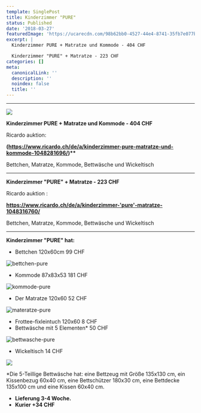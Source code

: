 ```yaml
---
template: SinglePost
title: Kinderzimmer "PURE"
status: Published
date: '2018-03-27'
featuredImage: 'https://ucarecdn.com/98b62bb0-4527-44e4-8741-35fb7e077be6/'
excerpt: |
  Kinderzimmer PURE + Matratze und Kommode - 404 CHF

  Kinderzimmer "PURE" + Matratze - 223 CHF
categories: []
meta:
  canonicalLink: ''
  description: ''
  noindex: false
  title: ''
---
```

- - -

![](https://ucarecdn.com/80244d7a-7be1-4114-aee4-253c6c2c5299/)

**Kinderzimmer PURE + Matratze und Kommode - 404 CHF**

Ricardo auktion:

**(https://www.ricardo.ch/de/a/kinderzimmer-pure-matratze-und-kommode-1048281696/)\*\***

Bettchen, Matratze, Kommode, Bettwäsche und Wickeltisch

- - -

**Kinderzimmer "PURE" + Matratze - 223 CHF**

Ricardo auktion :

**https://www.ricardo.ch/de/a/kinderzimmer-'pure'-matratze-1048316760/**

Bettchen, Matratze, Kommode, Bettwäsche und Wickeltisch

- - -

**Kinderzimmer "PURE" hat:**

* Bettchen 120x60cm 99 CHF

![bettchen-pure](https://ucarecdn.com/b44b66eb-e392-4a0f-b840-0a36bd801709/)

* Kommode 87x83x53 181 CHF

![kommode-pure](https://ucarecdn.com/ce724fe4-f15a-414b-9817-742000511ce4/)

* Der Matratze 120x60 52 CHF

![materatze-pure](https://ucarecdn.com/32be3381-6328-4a28-8474-20c5bfdf975b/)

* Frottee-fixleintuch 120x60 8 CHF
* Bettwäsche mit 5 Elementen* 50 CHF

![bettwasche-pure ](https://ucarecdn.com/637bcaf1-82e1-4630-b582-922ba39fa0eb/)

* Wickeltisch 14 CHF

![](https://ucarecdn.com/b88c33a5-84f4-4724-8795-a36aa7c63268/)



\*Die 5-Teillige Bettwäsche hat: eine Bettzeug mit Größe 135x130 cm, ein Kissenbezug 60x40 cm, eine Bettschützer 180x30 cm, eine Bettdecke 135x100 cm und eine Kissen 60x40 cm.

* **Lieferung 3-4 Woche.**
* **Kurier +34 CHF**
